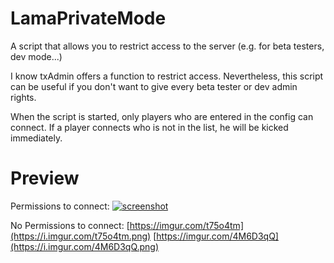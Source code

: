 # LamaPrivateMode
A script that allows you to restrict access to the server (e.g. for beta testers, dev mode...)

I know txAdmin offers a function to restrict access. Nevertheless, this script can be useful if you don't want to give every beta tester or dev admin rights.

When the script is started, only players who are entered in the config can connect. If a player connects who is not in the list, he will be kicked immediately.

# Preview
Permissions to connect:
[![screenshot](https://imgur.com/YwnCiqi)](https://i.imgur.com/YwnCiqi.png)

No Permissions to connect:
[https://imgur.com/t75o4tm](https://i.imgur.com/t75o4tm.png)
[https://imgur.com/4M6D3qQ](https://i.imgur.com/4M6D3qQ.png)
